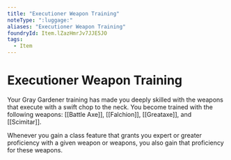 ```yaml
---
title: "Executioner Weapon Training"
noteType: ":luggage:"
aliases: "Executioner Weapon Training"
foundryId: Item.lZazHmrJv7JJE5JO
tags:
  - Item
---
```


# Executioner Weapon Training

Your Gray Gardener training has made you deeply skilled with the weapons that execute with a swift chop to the neck. You become trained with the following weapons: [[Battle Axe]], [[Falchion]], [[Greataxe]], and [[Scimitar]].

Whenever you gain a class feature that grants you expert or greater proficiency with a given weapon or weapons, you also gain that proficiency for these weapons.
